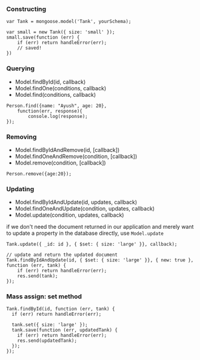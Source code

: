 ### Constructing
```
var Tank = mongoose.model('Tank', yourSchema);

var small = new Tank({ size: 'small' });
small.save(function (err) {
	if (err) return handleError(err);
	// saved!
})
```

### Querying

- Model.findById(id, callback)
- Model.findOne(conditions, callback)
- Model.find(conditions, callback)

```
Person.find({name: "Ayush", age: 20}, 
	function(err, response){
		console.log(response);
});
```

### Removing

- Model.findByIdAndRemove(id, [callback])
- Model.findOneAndRemove(condition, [callback])
- Model.remove(condition, [callback])

```
Person.remove({age:20});
```

### Updating

- Model.findByIdAndUpdate(id, updates, callback)
- Model.findOneAndUpdate(condition, updates, callback)
- Model.update(condition, updates, callback)

if we don't need the document returned in our application and merely want to update a property in the database directly, use `Model.update`

```
Tank.update({ _id: id }, { $set: { size: 'large' }}, callback);

// update and return the updated document
Tank.findByIdAndUpdate(id, { $set: { size: 'large' }}, { new: true }, 
function (err, tank) {
	if (err) return handleError(err);
	res.send(tank);
});
```

### Mass assign: set method
```
Tank.findById(id, function (err, tank) {
  if (err) return handleError(err);
  
  tank.set({ size: 'large' });
  tank.save(function (err, updatedTank) {
    if (err) return handleError(err);
    res.send(updatedTank);
  });
});
```